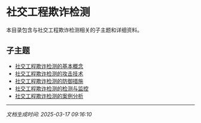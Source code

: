 # 社交工程欺诈检测

本目录包含与社交工程欺诈检测相关的子主题和详细资料。

## 子主题

- [社交工程欺诈检测的基本概念](social-engineering-detection/basic-concepts.md)
- [社交工程欺诈检测的攻击技术](social-engineering-detection/attack-techniques.md)
- [社交工程欺诈检测的防御措施](social-engineering-detection/defense-measures.md)
- [社交工程欺诈检测的检测与监控](social-engineering-detection/detection-monitoring.md)
- [社交工程欺诈检测的案例分析](social-engineering-detection/case-studies.md)

---

*文档生成时间: 2025-03-17 09:16:10*
